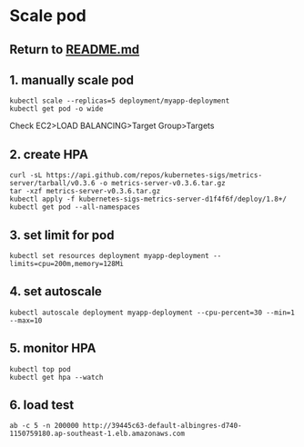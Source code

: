 # Scale pod

## Return to [README.md](README.md)

## 1. manually scale pod
```
kubectl scale --replicas=5 deployment/myapp-deployment
kubectl get pod -o wide
```
Check EC2>LOAD BALANCING>Target Group>Targets

## 2. create HPA
```
curl -sL https://api.github.com/repos/kubernetes-sigs/metrics-server/tarball/v0.3.6 -o metrics-server-v0.3.6.tar.gz
tar -xzf metrics-server-v0.3.6.tar.gz
kubectl apply -f kubernetes-sigs-metrics-server-d1f4f6f/deploy/1.8+/
kubectl get pod --all-namespaces
```

## 3. set limit for pod
```
kubectl set resources deployment myapp-deployment --limits=cpu=200m,memory=128Mi
```
## 4. set autoscale
```
kubectl autoscale deployment myapp-deployment --cpu-percent=30 --min=1 --max=10
```

## 5. monitor HPA
```
kubectl top pod
kubectl get hpa --watch
```

## 6. load test
```
ab -c 5 -n 200000 http://39445c63-default-albingres-d740-1150759180.ap-southeast-1.elb.amazonaws.com 
```

